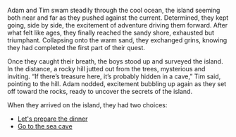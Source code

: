 Adam and Tim swam steadily through the cool ocean, the island seeming both near and far as they pushed against the current. Determined, they kept going, side by side, the excitement of adventure driving them forward. After what felt like ages, they finally reached the sandy shore, exhausted but triumphant. Collapsing onto the warm sand, they exchanged grins, knowing they had completed the first part of their quest.

Once they caught their breath, the boys stood up and surveyed the island. In the distance, a rocky hill jutted out from the trees, mysterious and inviting. “If there’s treasure here, it’s probably hidden in a cave,” Tim said, pointing to the hill. Adam nodded, excitement bubbling up again as they set off toward the rocks, ready to uncover the secrets of the island.

When they arrived on the island, they had two choices:

- [Let's prepare the dinner](dinner.md)
- [Go to the sea cave](seacave.md)
